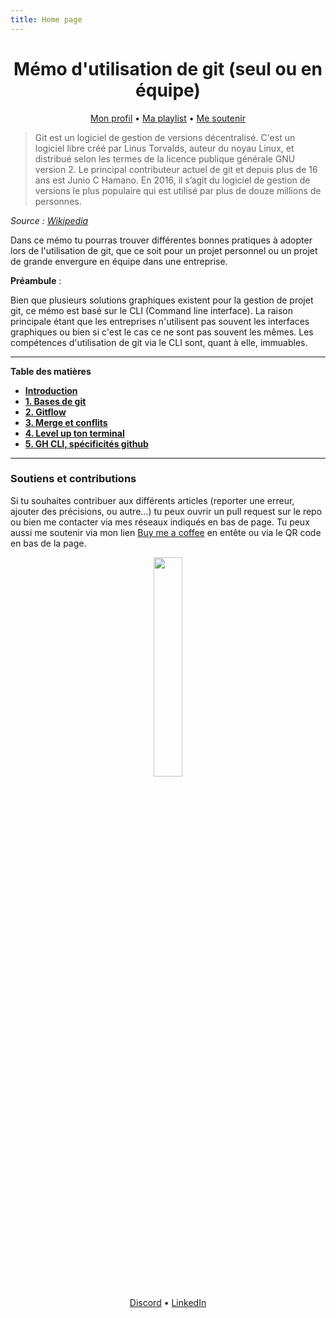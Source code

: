 ```yaml
---
title: Home page
---
```


<div align="center">
<h1>Mémo d'utilisation de git (seul ou en équipe)</h1>

<div>

[Mon profil](https://github.com/lbAntoine) • [Ma playlist](https://open.spotify.com/playlist/3o0OqYN0EFmReWTdlbybAW?si=D9RAH_usT9yd8Dmdj7n-Qg) • [Me soutenir](https://www.buymeacoffee.com/lbAntoine)

</div>
</div>

> Git est un logiciel de gestion de versions décentralisé. C'est un logiciel libre créé par Linus Torvalds, auteur du noyau Linux, et distribué selon les termes de la licence publique générale GNU version 2. Le principal contributeur actuel de git et depuis plus de 16 ans est Junio C Hamano. En 2016, il s’agit du logiciel de gestion de versions le plus populaire qui est utilisé par plus de douze millions de personnes.

_Source : [Wikipedia](https://fr.wikipedia.org/wiki/Git)_

Dans ce mémo tu pourras trouver différentes bonnes pratiques à adopter lors de l'utilisation de git, que ce soit pour un projet personnel ou un projet de grande envergure en équipe dans une entreprise.

**Préambule** :

Bien que plusieurs solutions graphiques existent pour la gestion de projet git, ce mémo est basé sur le CLI (Command line interface). La raison principale étant que les entreprises n'utilisent pas souvent les interfaces graphiques ou bien si c'est le cas ce ne sont pas souvent les mêmes. Les compétences d'utilisation de git via le CLI sont, quant à elle, immuables.

---

**Table des matières**

- **[Introduction](./episodes/introduction.md)**
- **[1. Bases de git](./episodes/lesbasesdegit.md)**
- **[2. Gitflow](./episodes/gitflow.md)**
- **[3. Merge et conflits](./episodes/mergeconflicts.md)**
- **[4. Level up ton terminal](./episodes/levelupterm.md)**
- **[5. GH CLI, spécificités github](./episodes/ghcli.md)**

---

### Soutiens et contributions

Si tu souhaites contribuer aux différents articles (reporter une erreur, ajouter des précisions, ou autre...) tu peux ouvrir un pull request sur le repo ou bien me contacter via mes réseaux indiqués en bas de page. Tu peux aussi me soutenir via mon lien [Buy me a coffee](https://www.buymeacoffee.com/lbAntoine) en entête ou via le QR code en bas de la page.

<div align="center">
<img width="30%" src="https://utfs.io/f/35969b6d-f22c-4a41-9775-a54026f1ff73-mwy9q0.png" />
<div>

[Discord](https://discordapp.com/users/328163554991669251) • [LinkedIn](https://linkedin.com/in/antoine-le-bras/)

</div>
</div>

